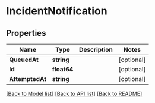 # IncidentNotification

## Properties
Name | Type | Description | Notes
------------ | ------------- | ------------- | -------------
**QueuedAt** | **string** |  | [optional] 
**Id** | **float64** |  | [optional] 
**AttemptedAt** | **string** |  | [optional] 

[[Back to Model list]](../README.md#documentation-for-models) [[Back to API list]](../README.md#documentation-for-api-endpoints) [[Back to README]](../README.md)


